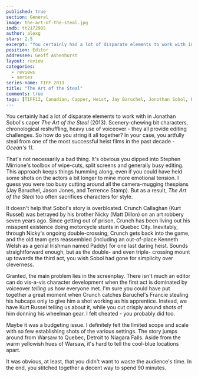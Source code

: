 ```yaml
---
published: true
section: General
image: the-art-of-the-steal.jpg
imdb: tt2172985
author: alexg
stars: 2.5
excerpt: "You certainly had a lot of disparate elements to work with in Jonathan Sobol’s caper The Art of the Steal (2013). Scenery-chewing bit characters, chronological reshuffling, heavy use of voiceover – they all provide editing challenges."
position: Editor
addressee: Geoff Ashenhurst
layout: review
categories:
  - reviews
  - series
series-name: TIFF 2013
title: "The Art of the Steal"
comments: true
tags: [TIFF13, Canadian, Capper, Heist, Jay Baruchel, Jonothan Sobol, Kurt Russell, Letters, Matt Dillon, Ocean's 11, The Art of Steal, TIFF, Toronto International Film Festival]
---
```

You certainly had a lot of disparate elements to work with in Jonathan Sobol's caper _The Art of the Steal_ (2013). Scenery-chewing bit characters, chronological reshuffling, heavy use of voiceover - they all provide editing challenges. So how do you string it all together? In your case, you artfully steal from one of the most successful heist films in the past decade - _Ocean's 11_.

That's not necessarily a bad thing. It's obvious you dipped into Stephen Mirrione's toolbox of wipe-cuts, split screens and generally busy editing. This approach keeps things humming along, even if you could have held some shots on the actors a bit longer to mine more emotional tension. I guess you were too busy cutting around all the camera-mugging thespians (Jay Baruchel, Jason Jones, and Terrence Stamp). But as a result, _The Art of the Steal_ too often sacrifices characters for style.

It doesn't help that Sobol's story is overbloated. Crunch Callaghan (Kurt Russel) was betrayed by his brother Nicky (Matt Dillon) on an art robbery seven years ago. Since getting out of prison, Crunch has been living out his misspent existence doing motorcycle stunts in Quebec City. Inevitably, through Nicky's ongoing double-crossing, Crunch gets back into the game, and the old team gets reassembled (including an out-of-place Kenneth Welsh as a genial Irishman named Paddy) for one last daring heist. Sounds straightforward enough, but as the double- and even triple- crossing mount up towards the third act, you wish Sobol had gone for simplicity over cleverness.

Granted, the main problem lies in the screenplay. There isn't much an editor can do vis-a-vis character development when the first act is dominated by voiceover _telling_ us how everyone met. I'm sure you could have put together a great moment when Crunch catches Baruchel's Francie stealing his hubcaps only to give him a shot working as his apprentice. Instead, we have Kurt Russel telling us about it, while you cut crisply around shots of him donning his wheelman gear. I felt cheated - you probably did too.

Maybe it was a budgeting issue. I definitely felt the limited scope and scale with so few establishing shots of the various settings. The story jumps around from Warsaw to Quebec, Detroit to Niagara Falls. Aside from the warm yellowish hues of Warsaw, it's hard to tell the cool-blue locations apart.

It was obvious, at least, that you didn't want to waste the audience's time. In the end, you stitched together a decent way to spend 90 minutes.
